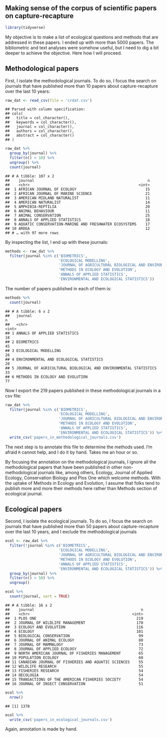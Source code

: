 Making sense of the corpus of scientific papers on capture-recapture
---

``` r
library(tidyverse)
```

My objective is to make a list of ecological questions and methods that
are addressed in these papers. I ended up with more than 5000 papers.
The bibliometric and text analyses were somehow useful, but I need to
dig a bit deeper to achieve the objective. Here how I will proceed.

Methodological papers
---------------------

First, I isolate the methodological journals. To do so, I focus the
search on journals that have published more than 10 papers about
capture-recapture over the last 10 years:

``` r
raw_dat <- read_csv(file = 'crdat.csv')
```

    ## Parsed with column specification:
    ## cols(
    ##   title = col_character(),
    ##   keywords = col_character(),
    ##   journal = col_character(),
    ##   authors = col_character(),
    ##   abstract = col_character()
    ## )

``` r
raw_dat %>% 
  group_by(journal) %>%
  filter(n() > 10) %>%
  ungroup() %>%
  count(journal)
```

    ## # A tibble: 107 x 2
    ##    journal                                                   n
    ##    <chr>                                                 <int>
    ##  1 AFRICAN JOURNAL OF ECOLOGY                               15
    ##  2 AFRICAN JOURNAL OF MARINE SCIENCE                        21
    ##  3 AMERICAN MIDLAND NATURALIST                              11
    ##  4 AMERICAN NATURALIST                                      14
    ##  5 AMPHIBIA-REPTILIA                                        20
    ##  6 ANIMAL BEHAVIOUR                                         11
    ##  7 ANIMAL CONSERVATION                                      25
    ##  8 ANNALS OF APPLIED STATISTICS                             18
    ##  9 AQUATIC CONSERVATION-MARINE AND FRESHWATER ECOSYSTEMS    17
    ## 10 ARDEA                                                    12
    ## # … with 97 more rows

By inspecting the list, I end up with these journals:

``` r
methods <- raw_dat %>% 
  filter(journal %in% c('BIOMETRICS',
                        'ECOLOGICAL MODELLING',
                        'JOURNAL OF AGRICULTURAL BIOLOGICAL AND ENVIRONMENTAL STATISTICS',
                        'METHODS IN ECOLOGY AND EVOLUTION',
                        'ANNALS OF APPLIED STATISTICS',
                        'ENVIRONMENTAL AND ECOLOGICAL STATISTICS'))
```

The number of papers published in each of them is:

``` r
methods %>%
  count(journal)
```

    ## # A tibble: 6 x 2
    ##   journal                                                             n
    ##   <chr>                                                           <int>
    ## 1 ANNALS OF APPLIED STATISTICS                                       18
    ## 2 BIOMETRICS                                                         45
    ## 3 ECOLOGICAL MODELLING                                               26
    ## 4 ENVIRONMENTAL AND ECOLOGICAL STATISTICS                            20
    ## 5 JOURNAL OF AGRICULTURAL BIOLOGICAL AND ENVIRONMENTAL STATISTICS    33
    ## 6 METHODS IN ECOLOGY AND EVOLUTION                                   77

Now I export the 219 papers published in these methodological journals
in a csv file:

``` r
raw_dat %>% 
  filter(journal %in% c('BIOMETRICS',
                        'ECOLOGICAL MODELLING',
                        'JOURNAL OF AGRICULTURAL BIOLOGICAL AND ENVIRONMENTAL STATISTICS',
                        'METHODS IN ECOLOGY AND EVOLUTION',
                        'ANNALS OF APPLIED STATISTICS',
                        'ENVIRONMENTAL AND ECOLOGICAL STATISTICS')) %>%
  write_csv('papers_in_methodological_journals.csv')
```

The next step is to annotate this file to determine the methods used.
I’m afraid `R` cannot help, and I do it by hand. Takes me an hour or so.

By focusing the annotation on the methodological journals, I ignore all
the methodological papers that have been published in other
non-methodological journals like, among others, Ecology, Journal of
Applied Ecology, Conservation Biology and Plos One which welcome
methods. With the uptake of Methods in Ecology and Evolution, I assume
that folks tend to publish more and more their methods here rather than
Methods section of ecological journal.

Ecological papers
-----------------

Second, I isolate the ecological journals. To do so, I focus the search
on journals that have published more than 50 papers about
capture-recapture over the last 10 years, and I exclude the
methodological journals

``` r
ecol <- raw_dat %>% 
  filter(!journal %in% c('BIOMETRICS',
                        'ECOLOGICAL MODELLING',
                        'JOURNAL OF AGRICULTURAL BIOLOGICAL AND ENVIRONMENTAL STATISTICS',
                        'METHODS IN ECOLOGY AND EVOLUTION',
                        'ANNALS OF APPLIED STATISTICS',
                        'ENVIRONMENTAL AND ECOLOGICAL STATISTICS')) %>%
  group_by(journal) %>%
  filter(n() > 50) %>%
  ungroup()

ecol %>% 
  count(journal, sort = TRUE)
```

    ## # A tibble: 16 x 2
    ##    journal                                                n
    ##    <chr>                                              <int>
    ##  1 PLOS ONE                                             219
    ##  2 JOURNAL OF WILDLIFE MANAGEMENT                       170
    ##  3 ECOLOGY AND EVOLUTION                                116
    ##  4 ECOLOGY                                              101
    ##  5 BIOLOGICAL CONSERVATION                               99
    ##  6 JOURNAL OF ANIMAL ECOLOGY                             80
    ##  7 JOURNAL OF MAMMALOGY                                  73
    ##  8 JOURNAL OF APPLIED ECOLOGY                            72
    ##  9 NORTH AMERICAN JOURNAL OF FISHERIES MANAGEMENT        65
    ## 10 POPULATION ECOLOGY                                    60
    ## 11 CANADIAN JOURNAL OF FISHERIES AND AQUATIC SCIENCES    55
    ## 12 WILDLIFE RESEARCH                                     55
    ## 13 FISHERIES RESEARCH                                    54
    ## 14 OECOLOGIA                                             54
    ## 15 TRANSACTIONS OF THE AMERICAN FISHERIES SOCIETY        54
    ## 16 JOURNAL OF INSECT CONSERVATION                        51

``` r
ecol %>%
  nrow()
```

    ## [1] 1378

``` r
ecol %>%
  write_csv('papers_in_ecological_journals.csv')
```

Again, annotation is made by hand.
